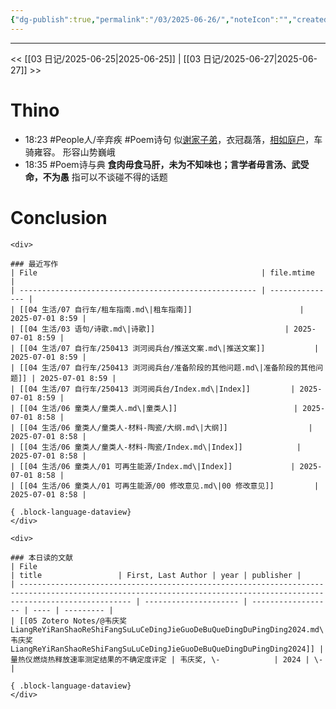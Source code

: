 ```yaml
---
{"dg-publish":true,"permalink":"/03/2025-06-26/","noteIcon":"","created":"2025-01-31T00:35","updated":"2025-07-01T13:38"}
---
```



---
<< [[03 日记/2025-06-25\|2025-06-25]]  |  [[03 日记/2025-06-27\|2025-06-27]]  >>

# Thino
- 18:23 
    #People人/辛弃疾 #Poem诗句
    似[谢家子弟](https://zhida.zhihu.com/search?content_id=705567853&content_type=Answer&match_order=1&q=%E8%B0%A2%E5%AE%B6%E5%AD%90%E5%BC%9F&zhida_source=entity)，衣冠磊落，[相如庭户](https://zhida.zhihu.com/search?content_id=705567853&content_type=Answer&match_order=1&q=%E7%9B%B8%E5%A6%82%E5%BA%AD%E6%88%B7&zhida_source=entity)，车骑雍容。
    形容山势巍峨 
- 18:35 
    #Poem诗与典
    **食肉毋食马肝，未为不知味也；言学者毋言汤、武受命，不为愚**
    指可以不谈碰不得的话题 

# Conclusion
````ad-flex
<div>

### 最近写作
| File                                                  | file.mtime      |
| ----------------------------------------------------- | --------------- |
| [[04 生活/07 自行车/租车指南.md\|租车指南]]                        | 2025-07-01 8:59 |
| [[04 生活/03 语句/诗歌.md\|诗歌]]                             | 2025-07-01 8:59 |
| [[04 生活/07 自行车/250413 浏河阅兵台/推送文案.md\|推送文案]]           | 2025-07-01 8:59 |
| [[04 生活/07 自行车/250413 浏河阅兵台/准备阶段的其他问题.md\|准备阶段的其他问题]] | 2025-07-01 8:59 |
| [[04 生活/07 自行车/250413 浏河阅兵台/Index.md\|Index]]         | 2025-07-01 8:59 |
| [[04 生活/06 童类人/童类人.md\|童类人]]                          | 2025-07-01 8:58 |
| [[04 生活/06 童类人/童类人-材料-陶瓷/大纲.md\|大纲]]                  | 2025-07-01 8:58 |
| [[04 生活/06 童类人/童类人-材料-陶瓷/Index.md\|Index]]            | 2025-07-01 8:58 |
| [[04 生活/06 童类人/01 可再生能源/Index.md\|Index]]             | 2025-07-01 8:58 |
| [[04 生活/06 童类人/01 可再生能源/00 修改意见.md\|00 修改意见]]         | 2025-07-01 8:58 |

{ .block-language-dataview}
</div>

<div>

### 本日读的文献
| File                                                                                                                                                                  | title                 | First, Last Author | year | publisher |
| --------------------------------------------------------------------------------------------------------------------------------------------------------------------- | --------------------- | ------------------ | ---- | --------- |
| [[05 Zotero Notes/@韦庆奖LiangReYiRanShaoReShiFangSuLuCeDingJieGuoDeBuQueDingDuPingDing2024.md\|@韦庆奖LiangReYiRanShaoReShiFangSuLuCeDingJieGuoDeBuQueDingDuPingDing2024]] | 量热仪燃烧热释放速率测定结果的不确定度评定 | 韦庆奖, \-            | 2024 | \-        |

{ .block-language-dataview}
</div>
````